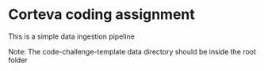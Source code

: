 # Corteva coding assignment

This is a simple data ingestion pipeline

Note:
The code-challenge-template data directory should be inside the root folder
